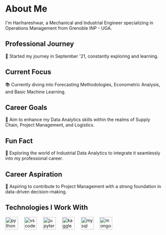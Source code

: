 <h1>About Me</h1>

<p>I'm Harihareshwar, a Mechanical and Industrial Engineer specializing in Operations Management from Grenoble INP - UGA.</p>

<h2>Professional Journey</h2>

<p>🌟 Started my journey in September '21, constantly exploring and learning.</p>

<h2>Current Focus</h2>

<p>📚 Currently diving into Forecasting Methodologies, Econometric Analysis, and Basic Machine Learning.</p>

<h2>Career Goals</h2>

<p>🎯 Aim to enhance my Data Analytics skills within the realms of Supply Chain, Project Management, and Logistics.</p>

<h2>Fun Fact</h2>

<p>🎲 Exploring the world of Industrial Data Analytics to integrate it seamlessly into my professional career.</p>

<h2>Career Aspiration</h2>

<p>🚀 Aspiring to contribute to Project Management with a strong foundation in data-driven decision-making.</p>

<h2>Technologies I Work With</h2>

<div>
  <img src="https://cdn.jsdelivr.net/gh/devicons/devicon/icons/python/python-original.svg" height="40" alt="python logo" />
  <img width="12" />
  <img src="https://cdn.jsdelivr.net/gh/devicons/devicon/icons/vscode/vscode-original.svg" height="40" alt="vscode logo" />
  <img width="12" />
  <img src="https://cdn.jsdelivr.net/gh/devicons/devicon/icons/jupyter/jupyter-original.svg" height="40" alt="jupyter logo" />
  <img width="12" />
  <img src="https://cdn.jsdelivr.net/gh/devicons/devicon/icons/kaggle/kaggle-original.svg" height="40" alt="kaggle logo" />
  <img width="12" />
  <img src="https://cdn.jsdelivr.net/gh/devicons/devicon/icons/mysql/mysql-original.svg" height="40" alt="mysql logo" />
  <img width="12" />
  <img src="https://cdn.jsdelivr.net/gh/devicons/devicon/icons/mongodb/mongodb-original.svg" height="40" alt="mongodb logo" />
</div>
